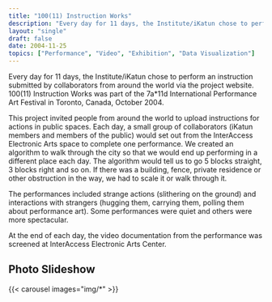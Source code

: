 ```yaml
---
title: "100(11) Instruction Works"
description: "Every day for 11 days, the Institute/iKatun chose to perform an instruction submitted by collaborators from around the world via the project website."
layout: "single"
draft: false
date: 2004-11-25
topics: ["Performance", "Video", "Exhibition", "Data Visualization"]
---
```


Every day for 11 days, the Institute/iKatun chose to perform an instruction submitted by collaborators from around the world via the project website. 100(11) Instruction Works was part of the 7a*11d International Performance Art Festival in Toronto, Canada, October 2004. 

This project invited people from around the world to upload instructions for actions in public spaces. Each day, a small group of collaborators (iKatun members and members of the public) would set out from the InterAccess Electronic Arts space to complete one performance. We created an algorithm to walk through the city so that we would end up performing in a different place each day. The algorithm would tell us to go 5 blocks straight, 3 blocks right and so on. If there was a building, fence, private residence or other obstruction in the way, we had to scale it or walk through it.

The performances included strange actions (slithering on the ground) and interactions with strangers (hugging them, carrying them, polling them about performance art). Some performances were quiet and others were more spectacular.

At the end of each day, the video documentation from the performance was screened at InterAccess Electronic Arts Center.

## Photo Slideshow

{{< carousel images="img/*" >}}
